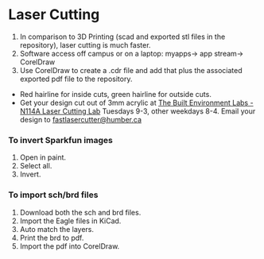 # Laser Cutting
1. In comparison to 3D Printing (scad and exported stl files in the repository), laser cutting is much faster.
2. Software access off campus or on a laptop: myapps-> app stream-> CorelDraw
3. Use CorelDraw to create a .cdr file and add that plus the associated exported pdf file to the repository.
- Red hairline for inside cuts, green hairline for outside cuts.
- Get your design cut out of 3mm acrylic at [The Built Environment Labs - N114A Laser Cutting Lab](https://designandbuiltlabs.simplybook.me/v2/#book/category/2/service/11/count/1/) Tuesdays 9-3, other weekdays 8-4. Email your design to fastlasercutter@humber.ca 

### To invert Sparkfun images
1. Open in paint.
2. Select all.
3. Invert.

### To import sch/brd files
1. Download both the sch and brd files.
2. Import the Eagle files in KiCad.
3. Auto match the layers.
4. Print the brd to pdf.
5. Import the pdf into CorelDraw.
